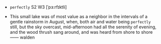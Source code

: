 - `perfectly` S2 W3 [ˈpɜ:rfɪktli]



- This small lake was of most value as a neighbor in the intervals of a gentle rainstorm in August, when, both air and water being `perfectly` still, but the sky overcast, mid-afternoon had all the serenity of evening, and the wood thrush sang around, and was heard from shore to shore —— walden